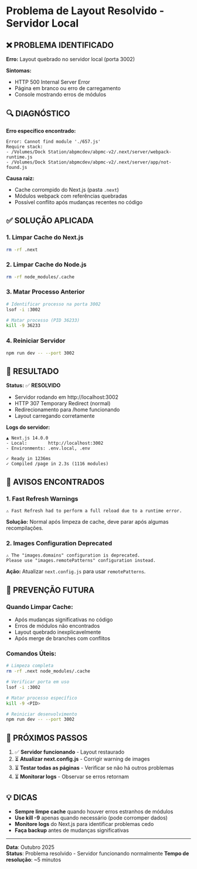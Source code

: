 # Problema de Layout Resolvido - Servidor Local

## ❌ PROBLEMA IDENTIFICADO

**Erro:** Layout quebrado no servidor local (porta 3002)

**Sintomas:**
- HTTP 500 Internal Server Error
- Página em branco ou erro de carregamento
- Console mostrando erros de módulos

## 🔍 DIAGNÓSTICO

**Erro específico encontrado:**
```
Error: Cannot find module './657.js'
Require stack:
- /Volumes/Dock Station/abpmcdev/abpmc-v2/.next/server/webpack-runtime.js
- /Volumes/Dock Station/abpmcdev/abpmc-v2/.next/server/app/not-found.js
```

**Causa raiz:**
- Cache corrompido do Next.js (pasta `.next`)
- Módulos webpack com referências quebradas
- Possível conflito após mudanças recentes no código

## ✅ SOLUÇÃO APLICADA

### 1. Limpar Cache do Next.js
```bash
rm -rf .next
```

### 2. Limpar Cache do Node.js
```bash
rm -rf node_modules/.cache
```

### 3. Matar Processo Anterior
```bash
# Identificar processo na porta 3002
lsof -i :3002

# Matar processo (PID 36233)
kill -9 36233
```

### 4. Reiniciar Servidor
```bash
npm run dev -- --port 3002
```

## 🎯 RESULTADO

**Status:** ✅ **RESOLVIDO**

- Servidor rodando em http://localhost:3002
- HTTP 307 Temporary Redirect (normal)
- Redirecionamento para /home funcionando
- Layout carregando corretamente

**Logs do servidor:**
```
▲ Next.js 14.0.0
- Local:        http://localhost:3002
- Environments: .env.local, .env

✓ Ready in 1236ms
✓ Compiled /page in 2.3s (1116 modules)
```

## 🚨 AVISOS ENCONTRADOS

### 1. Fast Refresh Warnings
```
⚠ Fast Refresh had to perform a full reload due to a runtime error.
```
**Solução:** Normal após limpeza de cache, deve parar após algumas recompilações.

### 2. Images Configuration Deprecated
```
⚠ The "images.domains" configuration is deprecated. 
Please use "images.remotePatterns" configuration instead.
```
**Ação:** Atualizar `next.config.js` para usar `remotePatterns`.

## 🔧 PREVENÇÃO FUTURA

### Quando Limpar Cache:
- Após mudanças significativas no código
- Erros de módulos não encontrados
- Layout quebrado inexplicavelmente
- Após merge de branches com conflitos

### Comandos Úteis:
```bash
# Limpeza completa
rm -rf .next node_modules/.cache

# Verificar porta em uso
lsof -i :3002

# Matar processo específico
kill -9 <PID>

# Reiniciar desenvolvimento
npm run dev -- --port 3002
```

## 📝 PRÓXIMOS PASSOS

1. ✅ **Servidor funcionando** - Layout restaurado
2. ⏳ **Atualizar next.config.js** - Corrigir warning de images
3. ⏳ **Testar todas as páginas** - Verificar se não há outros problemas
4. ⏳ **Monitorar logs** - Observar se erros retornam

## 💡 DICAS

- **Sempre limpe cache** quando houver erros estranhos de módulos
- **Use kill -9** apenas quando necessário (pode corromper dados)
- **Monitore logs** do Next.js para identificar problemas cedo
- **Faça backup** antes de mudanças significativas

---

**Data**: Outubro 2025  
**Status**: Problema resolvido - Servidor funcionando normalmente
**Tempo de resolução**: ~5 minutos
